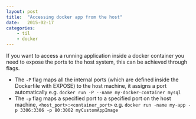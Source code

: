 ```yaml
---
layout: post
title:  "Accessing docker app from the host"
date:   2015-02-17
categories:
    - til
    - docker
---
```


If you want to access a running application inside a docker container you need to expose the ports to the host system,
this can be achieved through flags.

* The `-P` flag maps all the internal ports (which are defined inside the Dockerfile with EXPOSE) to the host machine, it assigns a port automatically  e.g. `docker run -P --name my-docker-container mysql` 
* The `-p` flag maps a specified port to a specified port on the host machine, `<host_port>:<container_port>` e.g. `docker run -name my-app -p 3306:3306 -p 80:3002 myCustomAppImage` 
